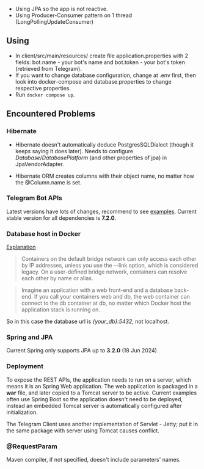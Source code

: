 - Using JPA so the app is not reactive.
- Using Producer-Consumer pattern on 1 thread (LongPollingUpdateConsumer)

## Using

- In client/src/main/resources/ create file application.properties with 2 fields: bot.name - your bot's name and
  bot.token - your bot's token (retrieved from Telegram).
- If you want to change database configuration, change at .env first, then look into docker-compose and
  database.properties to change respective properties.
- Run ```docker compose up```.

## Encountered Problems

### Hibernate

- Hibernate doesn't automatically deduce PostgresSQLDialect (though it keeps saying it does later). Needs to configure
_Database_/_DatabasePlatform_ (and other properties of jpa) in JpaVendorAdapter.

- Hibernate ORM creates columns with their object name, no matter how the @Column.name is set.
### Telegram Bot APIs

Latest versions have lots of changes, recommend to
see [examples](https://github.com/rubenlagus/TelegramBotsExample/tree/master). Current stable version for all
dependencies is **7.2.0**.

### Database host in Docker

[Explanation](https://docs.docker.com/network/drivers/bridge/#differences-between-user-defined-bridges-and-the-default-bridge)

> Containers on the default bridge network can only access each other by IP addresses, unless you use the --link option,
> which is considered legacy. On a user-defined bridge network, containers can resolve each other by name or alias.

> Imagine an application with a web front-end and a database back-end. If you call your containers web and db, the web
> container can connect to the db container at db, no matter which Docker host the application stack is running on.

So in this case the database url is _{your_db}:5432_, not localhost.

### Spring and JPA

Current Spring only supports JPA up to **3.2.0** (18 Jun 2024)

### Deployment

To expose the REST APIs, the application needs to run on a server, which means it is an Spring Web application. The web
application is packaged in a **war** file, and later copied to a Tomcat server to be active. Current examples often use
Spring Boot so the application doesn't need to be deployed, instead an embedded Tomcat server is automatically
configured after initialization.

The Telegram Client uses another implementation of Servlet - Jetty; put it in the same package with server using Tomcat
causes conflict.

### @RequestParam
Maven compiler, if not specified, doesn't include parameters' names. 




